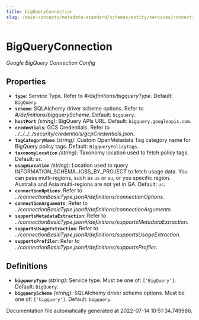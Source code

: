 ```yaml
---
title: bigQueryConnection
slug: /main-concepts/metadata-standard/schemas/entity/services/connections/database/bigqueryconnection
---
```


# BigQueryConnection

*Google BigQuery Connection Config*

## Properties

- **`type`**: Service Type. Refer to *#/definitions/bigqueryType*. Default: `BigQuery`.
- **`scheme`**: SQLAlchemy driver scheme options. Refer to *#/definitions/bigqueryScheme*. Default: `bigquery`.
- **`hostPort`** *(string)*: BigQuery APIs URL. Default: `bigquery.googleapis.com`.
- **`credentials`**: GCS Credentials. Refer to *../../../../security/credentials/gcpCredentials.json*.
- **`tagCategoryName`** *(string)*: Custom OpenMetadata Tag category name for BigQuery policy tags. Default: `BigqueryPolicyTags`.
- **`taxonomyLocation`** *(string)*: Taxonomy location used to fetch policy tags. Default: `us`.
- **`usageLocation`** *(string)*: Location used to query INFORMATION_SCHEMA.JOBS_BY_PROJECT to fetch usage data. You can pass multi-regions, such as `us` or `eu`, or you specific region. Australia and Asia multi-regions are not yet in GA. Default: `us`.
- **`connectionOptions`**: Refer to *../connectionBasicType.json#/definitions/connectionOptions*.
- **`connectionArguments`**: Refer to *../connectionBasicType.json#/definitions/connectionArguments*.
- **`supportsMetadataExtraction`**: Refer to *../connectionBasicType.json#/definitions/supportsMetadataExtraction*.
- **`supportsUsageExtraction`**: Refer to *../connectionBasicType.json#/definitions/supportsUsageExtraction*.
- **`supportsProfiler`**: Refer to *../connectionBasicType.json#/definitions/supportsProfiler*.
## Definitions

- **`bigqueryType`** *(string)*: Service type. Must be one of: `['BigQuery']`. Default: `BigQuery`.
- **`bigqueryScheme`** *(string)*: SQLAlchemy driver scheme options. Must be one of: `['bigquery']`. Default: `bigquery`.


Documentation file automatically generated at 2022-07-14 10:51:34.749986.
